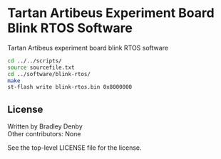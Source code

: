 # Tartan Artibeus Experiment Board Blink RTOS Software

Tartan Artibeus experiment board blink RTOS software

```bash
cd ../../scripts/
source sourcefile.txt
cd ../software/blink-rtos/
make
st-flash write blink-rtos.bin 0x8000000
```

## License

Written by Bradley Denby  
Other contributors: None

See the top-level LICENSE file for the license.
